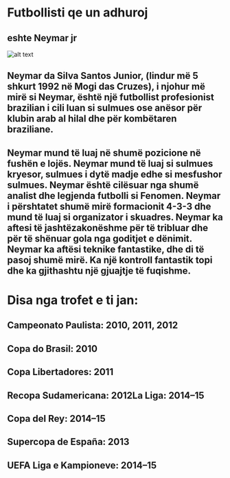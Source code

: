 # Futbollisti qe un adhuroj
## eshte Neymar jr
![alt text](image-1.png)
## Neymar da Silva Santos Junior, (lindur më 5 shkurt 1992 në Mogi das Cruzes), i njohur më mirë si Neymar, është një futbollist profesionist brazilian i cili luan si sulmues ose anësor për klubin arab al hilal dhe për kombëtaren braziliane.
## Neymar mund të luaj në shumë pozicione në fushën e lojës. Neymar mund të luaj si sulmues kryesor, sulmues i dytë madje edhe si mesfushor sulmues. Neymar është cilësuar nga shumë analist dhe legjenda futbolli si Fenomen. Neymar i përshtatet shumë mirë formacionit 4-3-3 dhe mund të luaj si organizator i skuadres. Neymar ka aftesi të jashtëzakonëshme për të tribluar dhe për të shënuar gola nga goditjet e dënimit. Neymar ka aftësi teknike fantastike, dhe di të pasoj shumë mirë. Ka një kontroll fantastik topi dhe ka gjithashtu një gjuajtje të fuqishme.
# Disa nga trofet e ti jan:
## Campeonato Paulista: 2010, 2011, 2012
## Copa do Brasil: 2010
## Copa Libertadores: 2011
## Recopa Sudamericana: 2012La Liga: 2014–15
## Copa del Rey: 2014–15
## Supercopa de España: 2013
## UEFA Liga e Kampioneve: 2014–15
